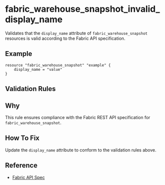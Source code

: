# fabric_warehouse_snapshot_invalid_display_name

Validates that the `display_name` attribute of `fabric_warehouse_snapshot` resources is valid according to the Fabric API specification.

## Example

```hcl
resource "fabric_warehouse_snapshot" "example" {
    display_name = "value"
}
```

## Validation Rules



## Why

This rule ensures compliance with the Fabric REST API specification for `fabric_warehouse_snapshot`.

## How To Fix

Update the `display_name` attribute to conform to the validation rules above.

## Reference

- [Fabric API Spec](https://github.com/microsoft/fabric-rest-api-specs/tree/main/warehouseSnapshot/definitions.json)
